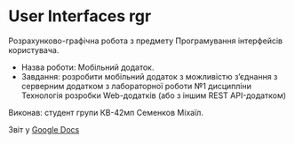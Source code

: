 # User Interfaces rgr

Розрахунково-графічна робота з предмету Програмування інтерфейсів користувача.

- Назва роботи: Мобільний додаток.
- Завдання: розробити мобільний додаток з можливістю з’єднання з серверним додатком з лабораторної роботи №1 дисципліни Технологія розробки Web-додатків (або з іншим REST API-додатком)

Виконав: студент групи КВ-42мп Семенков Міхаїл.

Звіт у [Google Docs](https://docs.google.com/document/d/1nx-VBFS_uOo3VPXNqxBSV91pH6iHFfEAygTb9k2ZvyI/edit?usp=sharing)